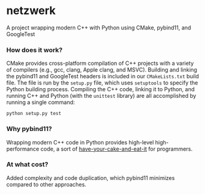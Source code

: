 # netzwerk
A project wrapping modern C++ with Python using CMake, pybind11, and GoogleTest

### How does it work?
CMake provides cross-platform compilation of C++ projects with a variety of compilers (e.g., gcc, clang, Apple clang, and MSVC). Building and linking the pybind11 and GoogleTest headers is included in our `CMakeLists.txt` build file. The file is run by the `setup.py` file, which uses `setuptools` to specify the Python building process. Compiling the C++ code, linking it to Python, and running C++ and Python (with the `unittest` library) are all accomplished by running a single command:

`python setup.py test`

### Why pybind11?

Wrapping modern C++ code in Python provides high-level high-performance code, a sort of [have-your-cake-and-eat-it](https://en.wikipedia.org/wiki/You_can%27t_have_your_cake_and_eat_it) for programmers.

### At what cost?
Added complexity and code duplication, which pybind11 minimizes compared to other approaches.
